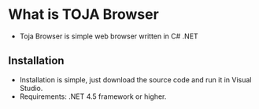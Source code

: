 # What is TOJA Browser

  * Toja Browser is simple web browser written in C# .NET
  
## Installation

  * Installation is simple, just download the source code and run it in Visual Studio.
  * Requirements: .NET 4.5 framework or higher.
